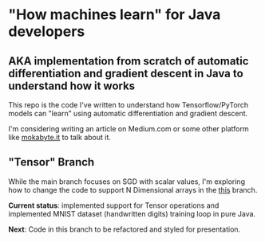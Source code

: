 # "How machines learn" for Java developers 
## AKA implementation from scratch of automatic differentiation and gradient descent in Java to understand how it works

This repo is the code I've written to understand how Tensorflow/PyTorch models can "learn" using automatic differentiation and gradient descent.

I'm considering writing an article on Medium.com or some other platform like [mokabyte.it](https://www.mokabyte.it/autore/cristiano-costantini/) to talk about it.

## "Tensor" Branch
While the main branch focuses on SGD with scalar values, I'm exploring how to change the code to support N Dimensional arrays in the [this](https://github.com/cristcost/java-gradient-descent/tree/tensor) branch.

**Current status**: implemented support for Tensor operations and implemented MNIST dataset (handwritten digits) training loop in pure Java.

**Next**: Code in this branch to be refactored and styled for presentation.